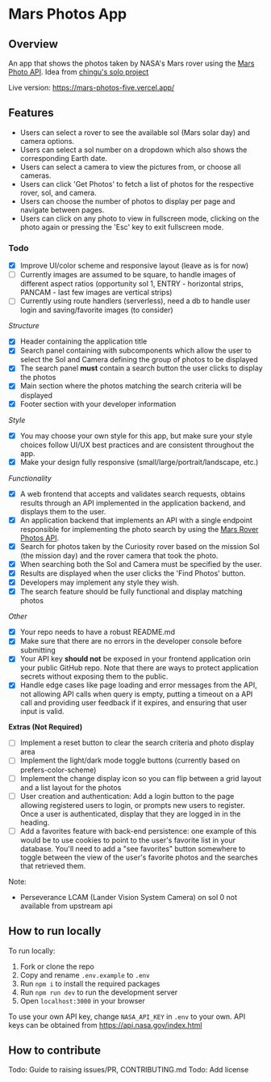 # Mars Photos App

## Overview

An app that shows the photos taken by NASA's Mars rover using the [Mars Photo API](https://github.com/corincerami/mars-photo-api). Idea from [chingu's solo project](https://github.com/chingu-voyages/soloproject-tier3-mars-photos)

Live version: https://mars-photos-five.vercel.app/

## Features

- Users can select a rover to see the available sol (Mars solar day) and camera options.
- Users can select a sol number on a dropdown which also shows the corresponding Earth date.
- Users can select a camera to view the pictures from, or choose all cameras.
- Users can click 'Get Photos' to fetch a list of photos for the respective rover, sol, and camera.
- Users can choose the number of photos to display per page and navigate between pages.
- Users can click on any photo to view in fullscreen mode, clicking on the photo again or pressing the 'Esc' key to exit fullscreen mode.

### Todo

- [x] Improve UI/color scheme and responsive layout (leave as is for now)
- [ ] Currently images are assumed to be square, to handle images of different aspect ratios (opportunity sol 1, ENTRY - horizontal strips, PANCAM - last few images are vertical strips)
- [ ] Currently using route handlers (serverless), need a db to handle user login and saving/favorite images (to consider)

_Structure_

- [x] Header containing the application title
- [x] Search panel containing with subcomponents which allow the user to select the Sol and Camera defining the group of photos to be displayed
- [x] The search panel **must** contain a search button the user clicks to
      display the photos
- [x] Main section where the photos matching the search criteria will be displayed
- [x] Footer section with your developer information

_Style_

- [x] You may choose your own style for this app, but make sure your style choices follow UI/UX best practices and are consistent throughout the app.
- [x] Make your design fully responsive (small/large/portrait/landscape, etc.)

_Functionality_

- [x] A web frontend that accepts and validates search requests, obtains results through an API implemented in the application backend, and displays them to the user.
- [x] An application backend that implements an API with a single endpoint responsible for implementing the photo search by using the [Mars Rover Photos API](https://api.nasa.gov/api.html#SSC).
- [x] Search for photos taken by the Curiosity rover based on the mission Sol (the mission day) and the rover camera that took the photo.
- [x] When searching both the Sol and Camera must be specified by the user.
- [x] Results are displayed when the user clicks the 'Find Photos' button.
- [x] Developers may implement any style they wish.
- [x] The search feature should be fully functional and display matching photos

_Other_

- [x] Your repo needs to have a robust README.md
- [x] Make sure that there are no errors in the developer console before submitting
- [x] Your API key **should not** be exposed in your frontend application orin your public GitHub repo. Note that there are ways to protect application secrets without exposing them to the public.
- [x] Handle edge cases like page loading and error messages from the API, not allowing API calls when query is empty, putting a timeout on a API call and providing user feedback if it expires, and ensuring that user input is valid.

**Extras (Not Required)**

- [ ] Implement a reset button to clear the search criteria and photo display area
- [ ] Implement the light/dark mode toggle buttons (currently based on prefers-color-scheme)
- [ ] Implement the change display icon so you can flip between a grid layout and a list layout for the photos
- [ ] User creation and authentication: Add a login button to the page allowing registered users to login, or prompts new users to register. Once a user is authenticated, display that they are logged in in the heading.
- [ ] Add a favorites feature with back-end persistence: one example of this would be to use cookies to point to the user's favorite list in your database. You'll need to add a "see favorites" button somewhere to toggle between the view of the user's favorite photos and the searches that retrieved them.

Note:

- Perseverance LCAM (Lander Vision System Camera) on sol 0 not available from upstream api

## How to run locally

To run locally:

1. Fork or clone the repo
2. Copy and rename `.env.example` to `.env`
3. Run `npm i` to install the required packages
4. Run `npm run dev` to run the development server
5. Open `localhost:3000` in your browser

To use your own API key, change `NASA_API_KEY` in `.env` to your own. API keys can be obtained from https://api.nasa.gov/index.html

## How to contribute

Todo: Guide to raising issues/PR, CONTRIBUTING.md
Todo: Add license
